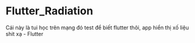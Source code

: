 # Flutter_Radiation
Cái này là tui học trên mạng đó test để biết flutter thôi, app hiển thị xố liệu shit xạ - Flutter
